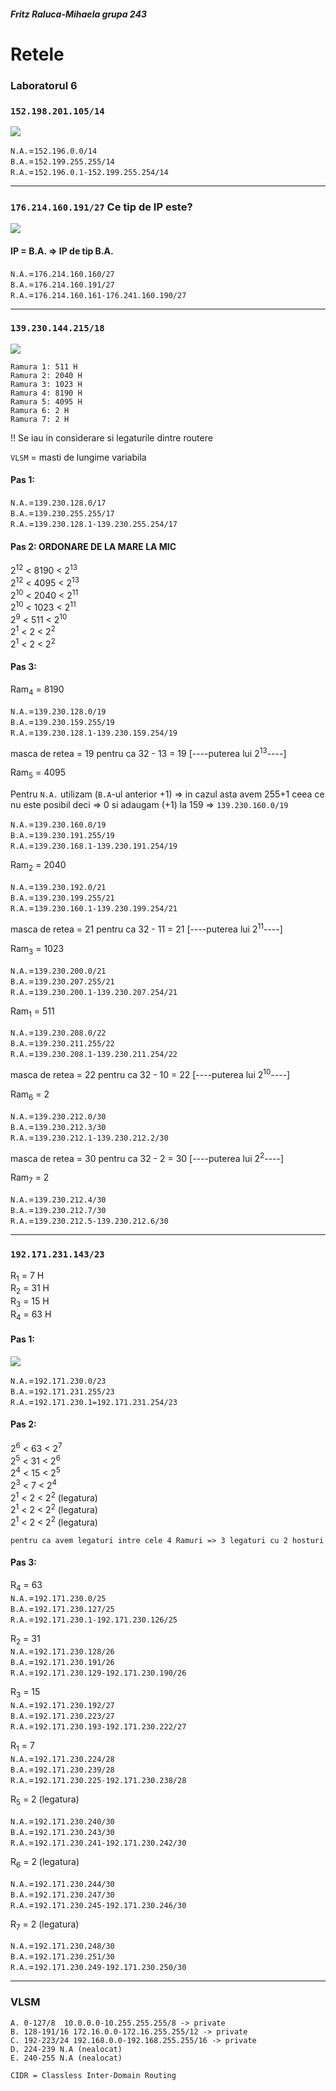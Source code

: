 #####  Fritz Raluca-Mihaela grupa 243
#  Retele
### Laboratorul 6 


### `152.198.201.105/14`

![](https://media.discordapp.net/attachments/841731398952026133/955579273496887296/unknown.png?width=608&height=375)

`N.A.`=`152.196.0.0/14`  
`B.A.`=`152.199.255.255/14`  
`R.A.`=`152.196.0.1-152.199.255.254/14`  

---

### `176.214.160.191/27` Ce tip de IP este?

![](https://media.discordapp.net/attachments/841731398952026133/955581044831187014/unknown.png?width=660&height=376)

#### IP = B.A. => IP de tip B.A.   

`N.A.`=`176.214.160.160/27`  
`B.A.`=`176.214.160.191/27`  
`R.A.`=`176.214.160.161-176.241.160.190/27`  

---

### `139.230.144.215/18`  

![](https://media.discordapp.net/attachments/841731398952026133/955581714195951676/unknown.png?width=630&height=375)

    Ramura 1: 511 H  
    Ramura 2: 2040 H  
    Ramura 3: 1023 H  
    Ramura 4: 8190 H  
    Ramura 5: 4095 H  
    Ramura 6: 2 H   
    Ramura 7: 2 H  

!! Se iau in considerare si legaturile dintre routere  

`VLSM` = masti de lungime variabila    

#### Pas 1:  

`N.A.`=`139.230.128.0/17`  
`B.A.`=`139.230.255.255/17`  
`R.A.`=`139.230.128.1-139.230.255.254/17`  

#### Pas 2: ORDONARE DE LA MARE LA MIC

2<sup>12</sup> < 8190 < 2<sup>13</sup>  
2<sup>12</sup> < 4095 < 2<sup>13</sup>  
2<sup>10</sup> < 2040 < 2<sup>11</sup>   
2<sup>10</sup> < 1023 < 2<sup>11</sup>   
2<sup>9</sup> < 511 < 2<sup>10</sup>   
2<sup>1</sup> < 2 < 2<sup>2</sup>   
2<sup>1</sup> < 2 < 2<sup>2</sup>   


#### Pas 3:
Ram<sub>4</sub> = 8190  

`N.A.`=`139.230.128.0/19`   
`B.A.`=`139.230.159.255/19`  
`R.A.`=`139.230.128.1-139.230.159.254/19`  

masca de retea = 19 pentru ca 32 - 13 = 19 [----puterea lui 2<sup>13</sup>----]  

Ram<sub>5</sub> = 4095  
 
Pentru `N.A.` utilizam (`B.A`-ul anterior +1) => in cazul asta avem 255+1 ceea ce nu este posibil deci => 0 si adaugam (+1) la 159 => `139.230.160.0/19`  

`N.A.`=`139.230.160.0/19`  
`B.A.`=`139.230.191.255/19`  
`R.A.`=`139.230.168.1-139.230.191.254/19`  

Ram<sub>2</sub> = 2040  

`N.A.`=`139.230.192.0/21`  
`B.A.`=`139.230.199.255/21`  
`R.A.`=`139.230.160.1-139.230.199.254/21`  

masca de retea = 21 pentru ca 32 - 11 = 21 [----puterea lui 2<sup>11</sup>----]  

Ram<sub>3</sub> = 1023  

`N.A.`=`139.230.200.0/21`  
`B.A.`=`139.230.207.255/21`  
`R.A.`=`139.230.200.1-139.230.207.254/21`  

Ram<sub>1</sub> = 511  

`N.A.`=`139.230.208.0/22`  
`B.A.`=`139.230.211.255/22`  
`R.A.`=`139.230.208.1-139.230.211.254/22`  

masca de retea = 22 pentru ca 32 - 10 = 22 [----puterea lui 2<sup>10</sup>----]  

Ram<sub>6</sub> = 2 

`N.A.`=`139.230.212.0/30`  
`B.A.`=`139.230.212.3/30`  
`R.A.`=`139.230.212.1-139.230.212.2/30`  

masca de retea = 30 pentru ca 32 - 2 = 30 [----puterea lui 2<sup>2</sup>----]  

Ram<sub>7</sub> = 2  

`N.A.`=`139.230.212.4/30`  
`B.A.`=`139.230.212.7/30`  
`R.A.`=`139.230.212.5-139.230.212.6/30`  
 
---

### `192.171.231.143/23`

R<sub>1</sub> = 7 H  
R<sub>2</sub> = 31 H  
R<sub>3</sub> = 15 H   
R<sub>4</sub> = 63 H  

#### Pas 1:

![](https://media.discordapp.net/attachments/841731398952026133/955584794991939664/unknown.png?width=664&height=375)

`N.A.`=`192.171.230.0/23`  
`B.A.`=`192.171.231.255/23`  
`R.A.`=`192.171.230.1=192.171.231.254/23`  

#### Pas 2:

2<sup>6</sup> < 63 < 2<sup>7</sup>  
2<sup>5</sup> < 31 < 2<sup>6</sup>  
2<sup>4</sup> < 15 < 2<sup>5</sup>   
2<sup>3</sup> < 7 < 2<sup>4</sup>   
2<sup>1</sup> < 2 < 2<sup>2</sup>   (legatura)  
2<sup>1</sup> < 2 < 2<sup>2</sup>   (legatura)  
2<sup>1</sup> < 2 < 2<sup>2</sup>   (legatura)  

    pentru ca avem legaturi intre cele 4 Ramuri => 3 legaturi cu 2 hosturi  

#### Pas 3:  

R<sub>4</sub> = 63  
`N.A.`=`192.171.230.0/25`   
`B.A.`=`192.171.230.127/25`  
`R.A.`=`192.171.230.1-192.171.230.126/25`  

R<sub>2</sub> = 31  
`N.A.`=`192.171.230.128/26`  
`B.A.`=`192.171.230.191/26`  
`R.A.`=`192.171.230.129-192.171.230.190/26`  

R<sub>3</sub> = 15  
`N.A.`=`192.171.230.192/27`  
`B.A.`=`192.171.230.223/27`  
`R.A.`=`192.171.230.193-192.171.230.222/27`  

R<sub>1</sub> = 7  
`N.A.`=`192.171.230.224/28`  
`B.A.`=`192.171.230.239/28`  
`R.A.`=`192.171.230.225-192.171.230.238/28`  

R<sub>5</sub> = 2 (legatura)  

`N.A.`=`192.171.230.240/30`  
`B.A.`=`192.171.230.243/30`  
`R.A.`=`192.171.230.241-192.171.230.242/30`  

R<sub>6</sub> = 2 (legatura)  

`N.A.`=`192.171.230.244/30`  
`B.A.`=`192.171.230.247/30`  
`R.A.`=`192.171.230.245-192.171.230.246/30`  

R<sub>7</sub> = 2 (legatura)  

`N.A.`=`192.171.230.248/30`  
`B.A.`=`192.171.230.251/30`  
`R.A.`=`192.171.230.249-192.171.230.250/30`  

---

### VLSM 

    A. 0-127/8  10.0.0.0-10.255.255.255/8 -> private
    B. 128-191/16 172.16.0.0-172.16.255.255/12 -> private
    C. 192-223/24 192.168.0.0-192.168.255.255/16 -> private
    D. 224-239 N.A (nealocat)
    E. 240-255 N.A (nealocat)

`CIDR = Classless Inter-Domain Routing`